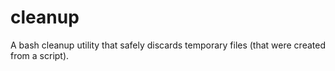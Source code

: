 # cleanup
A bash cleanup utility that safely discards temporary files (that were created from a script).
